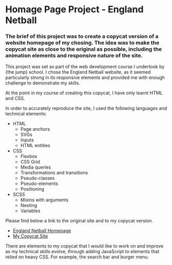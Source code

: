 # Homage Page Project - England Netball

### The brief of this project was to create a copycat version of a website homepage of my chosing. The idea was to make the copycat site as close to the original as possible, including the animation elements and responsive nature of the site.

This project was set as part of the web development course I undertook by {the jump} school. I chose the England Netball website, as it seemed particularly strong in its responsive elements and provided me with enough challenge to demonstrate my skills.

At the point in my course of creating this copycat, I have only learnt HTML and CSS.

In order to accurately reproduce the site, I used the following languages and technical elements:

- HTML
  - Page anchors
  - SVGs
  - Inputs
  - HTML entities
- CSS
  - Flexbox
  - CSS Grid
  - Media queries
  - Transformations and transitions
  - Pseudo-classes
  - Pseudo-elements
  - Positioning
- SCSS
  - Mixins with arguments
  - Nesting
  - Variables

Please find below a link to the original site and to my copycat version.

- <a href="https://www.englandnetball.co.uk" target="_blank">England Netball Homepage</a>
- <a href="https://62c5cef10eba030d4dce8921--mellifluous-fox-742ea1.netlify.app/">My Copycat Site</a>

There are elements to my copycat that I would like to work on and improve as my technical skills evolve, through adding JavaScript to elements that relied on heavy CSS. For example, the search bar and burger menu.
